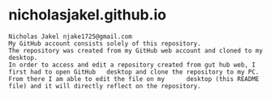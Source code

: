 # nicholasjakel.github.io
	Nicholas Jakel njake1725@gmail.com
	My GitHub account consists solely of this repository.
	The repository was created from my GitHub web account and cloned to my desktop.
	In order to access and edit a repository created from gut hub web, I first had to open GitHub 	desktop and clone the repository to my PC. From there I am able to edit the file on my 		desktop (this README file) and it will directly reflect on the repository.
	